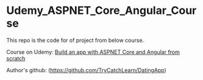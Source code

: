 # Udemy_ASPNET_Core_Angular_Course

This repo is the code for of project from below course.

Course on Udemy: [Build an app with ASPNET Core and Angular from scratch](https://www.udemy.com/course/build-an-app-with-aspnet-core-and-angular-from-scratch/)

Author's github: (https://github.com/TryCatchLearn/DatingApp)

